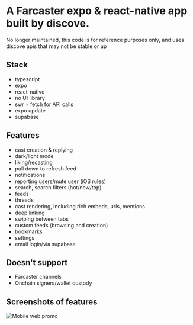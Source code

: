 # A Farcaster expo & react-native app built by discove. 

No longer maintained, this code is for reference purposes only, and uses discove apis that may not be stable or up

## Stack
- typescript
- expo
- react-native
- no UI library
- swr + fetch for API calls
- expo update
- supabase

## Features
- cast creation & replying
- dark/light mode
- liking/recasting
- pull down to refresh feed
- notifications
- reporting users/mute user (iOS rules)
- search, search filters (hot/new/top)
- feeds
- threads
- cast rendering, including rich embeds, urls, mentions
- deep linking
- swiping between tabs
- custom feeds (browsing and creation)
- bookmarks
- settings
- email login/via supabase

## Doesn't support

- Farcaster channels
- Onchain signers/wallet custody

## Screenshots of features

  ![Mobile web promo](https://github.com/discove-xyz/discove-farcaster-expo-app/assets/614768/6665e1f0-d858-4e80-a2d5-735e09f80221)
